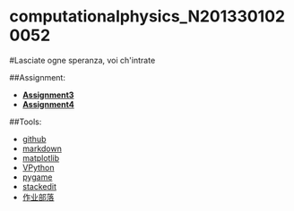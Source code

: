 # computationalphysics_N2013301020052

#Lasciate ogne speranza, voi ch'intrate

##Assignment:

- [**Assignment3**](https://github.com/MoXuanX/computationalphysics_N2013301020052/blob/master/Assignment3/)
- [**Assignment4**](https://github.com/MoXuanX/computationalphysics_N2013301020052/blob/master/CHAPTER_1/Assignment4/)

##Tools:
- [github](https://github.com/)
- [markdown](https://daringfireball.net/projects/markdown/)
- [matplotlib](http://matplotlib.org/)
- [VPython](http://vpython.org/)
- [pygame](http://pygame.org/hifi.html)
- [stackedit](https://stackedit.io/) 
- [作业部落](https://www.zybuluo.com/) 
